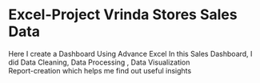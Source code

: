 # Excel-Project Vrinda Stores Sales Data
Here I create a Dashboard Using Advance Excel 
In this Sales Dashboard, I did Data Cleaning, Data Processing , Data Visualization  
Report-creation which helps me find out useful insights
